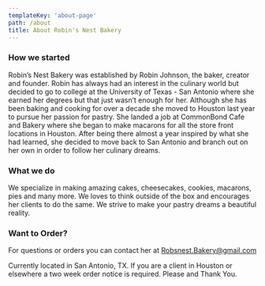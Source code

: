 ```yaml
---
templateKey: 'about-page'
path: /about
title: About Robin's Nest Bakery
---
```

### How we started
Robin’s Nest Bakery was established by Robin Johnson, the baker, creator and founder. Robin has always had an interest in the culinary world but decided to go to college at the University of Texas - San Antonio where she earned her degrees but that just wasn’t enough for her. Although she has been baking and cooking for over a decade she moved to Houston last year to pursue her passion for pastry. She landed a job at CommonBond Cafe and Bakery where she began to make macarons for all the store front locations in Houston. After being there almost a year inspired by what she had learned, she decided to move back to San Antonio and branch out on her own in order to follow her culinary dreams.

### What we do
We specialize in making amazing cakes, cheesecakes, cookies, macarons, pies and many more. We loves to think outside of the box and encourages her clients to do the same. We strive to make your pastry dreams a beautiful reality. 

### Want to Order?
For questions or orders you can contact her at Robsnest.Bakery@gmail.com

Currently located in San Antonio, TX. If you are a client in Houston or elsewhere a two week order notice is required. Please and Thank You. 